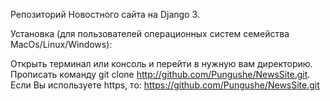 Репозиторий Новостного сайта на Django 3.

Установка (для пользователей операционных систем семейства MacOs/Linux/Windows):

Открыть терминал или консоль и перейти в нужную вам директорию. Прописать команду git clone http://github.com/Pungushe/NewsSite.git. Если Вы используете https, то: https://github.com/Pungushe/NewsSite.git
